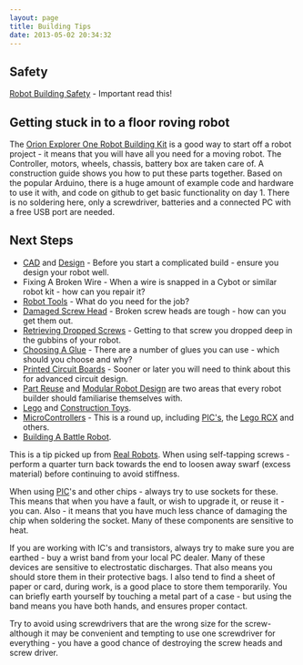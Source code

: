 ```yaml
---
layout: page
title: Building Tips
date: 2013-05-02 20:34:32
---
```

## Safety

<a class="wiki" href="/wiki/robot_building_safety.html" title="Building robots can be dangerous - tips to help your safety">Robot Building Safety</a> - Important read this!

## Getting stuck in to a floor roving robot

The <a  href="http://shop.orionrobots.co.uk/products/orion-explorer-1-robot-kit" rel="external" target="_blank">Orion Explorer One Robot Building Kit</a> is a good way to start off a robot project - it means that you will have all you need for a moving robot.  The Controller, motors, wheels, chassis, battery box are taken care of. A construction guide shows you how to put these parts together. Based on the popular Arduino, there is a huge amount of example code and hardware to use it with, and code on github to get basic functionality on day 1. There is no soldering here, only a screwdriver, batteries and a connected PC with a free USB port are needed.

## Next Steps

* <a class="wiki" href="/wiki/cad.html" title="Computer Aided Design">CAD</a> and <a class="wiki" href="/wiki/design.html" title="Design">Design</a> - Before you start a complicated build - ensure you design your robot well.
* Fixing A Broken Wire - When a wire is snapped in a Cybot or similar robot kit - how can you repair it?
* <a class="wiki" href="/wiki/robot_tools.html" title="Tools that are often required to get started in robot building">Robot Tools</a> - What do you need for the job?
* <a class="wiki" href="/{% post_url 2005-08-20-damaged-screw-head %}" title="Getting out that really stubborn screw or bolt">Damaged Screw Head</a> - Broken screw heads are tough - how can you get them out.
* <a class="wiki" href="/wiki/retreiving_dropped_screws.html" title="What to do when you drop a screw, nut or bolt into the gubbins of a machine">Retrieving Dropped Screws</a> - Getting to that screw you dropped deep in the gubbins of your robot.
* <a class="wiki" href="/wiki/choosing_a_glue.html" title="Choosing the right glue, for the right job">Choosing A Glue</a> - There are a number of glues you can use - which should you choose and why?
* <a class="wiki" href="/wiki/printed_circuit_boards.html" title="Printed Circuit Boards">Printed Circuit Boards</a> - Sooner or later you will need to think about this for advanced circuit design.
* <a class="wiki" href="/wiki/part_reuse.html" title="Part Reuse">Part Reuse</a> and <a class="wiki" href="/wiki/modular_robot_design.html" title="Modular Robot Design">Modular Robot Design</a> are two areas that every robot builder should familiarise themselves with.
* <a class="wiki" href="/wiki/lego.html" title="The best known construction toy">Lego</a> and <a class="wiki" href="/wiki/construction_toy.html" title="Construction Toy">Construction Toys</a>.
* <a href="/wiki/microcontroller.html">MicroControllers</a> - This is a round up, including <a class="wiki" href="/wiki/pic.html" title="PIC">PIC's</a>, the <a class="wiki" href="/wiki/rcx.html" title="The Lego RCX">Lego RCX</a> and others.
* <a href="/wiki/building_a_battle_robot.html" title="Building A Battle Robot">Building A Battle Robot</a>.


This is a tip picked up from <a class="wiki" href="/wiki/real_robots.html" title="Real Robots">Real Robots</a>.  When using self-tapping screws - perform a quarter turn back towards the end to loosen away swarf (excess material) before continuing to avoid stiffness.

When using <a class="wiki" href="/wiki/pic.html" title="PIC">PIC</a>'s and other chips - always try to use sockets for these.  This means that when you have a fault, or wish to upgrade it, or reuse it - you can.  Also - it means that you have much less chance of damaging the chip when soldering the socket.  Many of these components are sensitive to heat.

If you are working with IC's and transistors, always try to make sure you are earthed - buy a wrist band from your local PC dealer.  Many of these devices are sensitive to electrostatic discharges.  That also means you should store them in their protective bags.  I also tend to find a sheet of paper or card, during work, is a good place to store them temporarily. You can briefly earth yourself by touching a metal part of a case - but using the band means you have both hands, and ensures proper contact.

Try to avoid using screwdrivers that are the wrong size for the screw- although it may be convenient and tempting to use one screwdriver for everything - you have a good chance of destroying the screw heads and screw driver.

